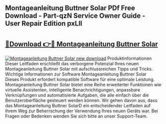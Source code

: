 ## Montageanleitung Buttner Solar PDf Free Download - Part-qzN Service Owner Guide - User Repair Edition pxLll

# <h2><a href="http://df7y8q.blite.top/?on=Montageanleitung+Buttner+Solar">🔗Download 👉🔴 Montageanleitung Buttner Solar</a></h2>

[![Montageanleitung Buttner Solar new download](https://i.imgur.com/lujVjoI.png)](http://df7y8q.blite.top/?on=Montageanleitung+Buttner+Solar)
Produktinformationen Dieser Leitfaden erschließt das verborgene Potenzial Ihres neuen Montageanleitung Buttner Solar mit aufschlussreichen Tipps und Tricks. Wichtige Informationen zur Software Montageanleitung Buttner Solar Dieses Produkt erfordert kompatible Software für eine optimale Leistung. Montageanleitung Buttner Solar bietet eine Reihe erweiterter Funktionen wie virtuelle Assistenten, intelligente Benachrichtigungen, anpassbare Verknüpfungen und automatisierte Aufgaben, die alle einfach über die Benutzeroberfläche gesteuert werden können. Wir gehen davon aus, dass das Montageanleitung Buttner SolarD ein entscheidender Leitfaden auf Ihrem Weg zur Beherrschung der Verwendung Ihres neuen Geräts war. Bei Fragen oder Bedenken wenden Sie sich bitte an unser Support-Team.

